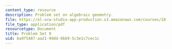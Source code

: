 ```yaml
---
content_type: resource
description: Problem set on algebraic geometry.
file: https://ol-ocw-studio-app-production.s3.amazonaws.com/courses/18-726-algebraic-geometry-spring-2009/ba9f5487aa2199dd9bb95c3e1c7cec1c_MIT18_726s09_pset09.pdf
file_type: application/pdf
resourcetype: Document
title: Problem Set 9
uid: ba9f5487-aa21-99dd-9bb9-5c3e1c7cec1c
---
```

